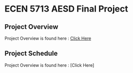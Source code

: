 # ECEN 5713 AESD Final Project

## Project Overview
Project Overview is found here : [Click Here](https://github.com/anuh7/final-project-assignment-anuh/wiki/Project-Overview)

## Project Schedule
Project Overview is found here : [Click Here]

